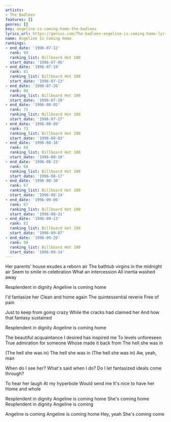 ```yaml
---
artists:
- The Badlees
features: []
genres: []
key: angeline-is-coming-home-the-badlees
lyrics_url: https://genius.com/The-badlees-angeline-is-coming-home-lyrics
name: Angeline Is Coming Home
rankings:
- end_date: '1996-07-12'
  rank: 99
  ranking_list: Billboard Hot 100
  start_date: '1996-07-06'
- end_date: '1996-07-19'
  rank: 81
  ranking_list: Billboard Hot 100
  start_date: '1996-07-13'
- end_date: '1996-07-26'
  rank: 80
  ranking_list: Billboard Hot 100
  start_date: '1996-07-20'
- end_date: '1996-08-02'
  rank: 75
  ranking_list: Billboard Hot 100
  start_date: '1996-07-27'
- end_date: '1996-08-09'
  rank: 73
  ranking_list: Billboard Hot 100
  start_date: '1996-08-03'
- end_date: '1996-08-16'
  rank: 69
  ranking_list: Billboard Hot 100
  start_date: '1996-08-10'
- end_date: '1996-08-23'
  rank: 68
  ranking_list: Billboard Hot 100
  start_date: '1996-08-17'
- end_date: '1996-08-30'
  rank: 67
  ranking_list: Billboard Hot 100
  start_date: '1996-08-24'
- end_date: '1996-09-06'
  rank: 67
  ranking_list: Billboard Hot 100
  start_date: '1996-08-31'
- end_date: '1996-09-13'
  rank: 83
  ranking_list: Billboard Hot 100
  start_date: '1996-09-07'
- end_date: '1996-09-20'
  rank: 90
  ranking_list: Billboard Hot 100
  start_date: '1996-09-14'
---
```

Her parents' house exudes a reborn air
The bathtub virgins in the midnight air
Seem to smile in celebration
What an intercession
All inertia washed away


Resplendent in dignity
Angeline is coming home


I'd fantasize her
Clean and home again
The quintessential reverie
Free of pain

Just to keep from going crazy
While the cracks had claimed her
And how that fantasy sustained


Resplendent in dignity
Angeline is coming home


The beautiful acquaintance
I desired has inspired me
To levels unforeseen
True admiration for someone
Whose made it back from
The hell she was in

(The hell she was in)
The hell she was in
(The hell she was in)
Aw, yeah, man


When do I see her?
What's said when I do?
Do I let fantasized ideals come through?

To hear her laugh
At my hyperbole
Would send me
It's nice to have her
Home and whole


Resplendent in dignity
Angeline is coming home
She's coming home
Resplendent in dignity
Angeline is coming

Angeline is coming
Angeline is coming home
Hey, yeah
She's coming come
